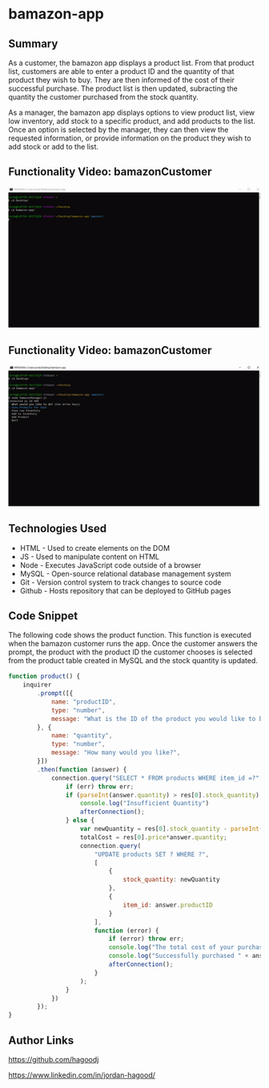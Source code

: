 # bamazon-app

## Summary
As a customer, the bamazon app displays a product list. From that product list, customers are able to enter a product ID and the quantity of that product they wish to buy. They are then informed of the cost of their successful purchase. The product list is then updated, subracting the quantity the customer purchased from the stock quantity.  

As a manager, the bamazon app displays options to view product list, view low inventory, add stock to a specific product, and add products to the list. Once an option is selected by the manager, they can then view the requested information, or provide information on the product they wish to add stock or add to the list. 

## Functionality Video: bamazonCustomer
![video](./bamazonCustomer.gif)

## Functionality Video: bamazonCustomer
![video](./bamazonManager.gif)

## Technologies Used 
- HTML - Used to create elements on the DOM
- JS - Used to manipulate content on HTML
- Node - Executes JavaScript code outside of a browser
- MySQL - Open-source relational database management system
- Git - Version control system to track changes to source code
- Github - Hosts repository that can be deployed to GitHub pages

## Code Snippet
The following code shows the product function. This function is executed when the bamazon customer runs the app. Once the customer answers the prompt, the product with the product ID the customer chooses is selected from the product table created in MySQL and the stock quantity is updated.
```js
function product() {
    inquirer
        .prompt([{
            name: "productID",
            type: "number",
            message: "What is the ID of the product you would like to buy?",
        }, {
            name: "quantity",
            type: "number",
            message: "How many would you like?",
        }])
        .then(function (answer) {
            connection.query("SELECT * FROM products WHERE item_id =?", [parseInt(answer.productID)], function (err, res) {
                if (err) throw err;
                if (parseInt(answer.quantity) > res[0].stock_quantity) {
                    console.log("Insufficient Quantity")
                    afterConnection();
                } else {
                    var newQuantity = res[0].stock_quantity - parseInt(answer.quantity);
                    totalCost = res[0].price*answer.quantity;
                    connection.query(
                        "UPDATE products SET ? WHERE ?",
                        [
                            {
                                stock_quantity: newQuantity
                            },
                            {
                                item_id: answer.productID
                            }
                        ],
                        function (error) {
                            if (error) throw err;
                            console.log("The total cost of your purchase is $" + totalCost)
                            console.log("Successfully purchased " + answer.quantity + " " + res[0].product_name)
                            afterConnection();
                        }
                    );
                }
            })
        });
}
```

## Author Links
https://github.com/hagoodj

https://www.linkedin.com/in/jordan-hagood/
